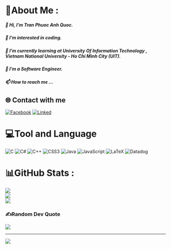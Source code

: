 # 💫About Me :
##### 👋 Hi, I’m Tran Phuoc Anh Quoc.
##### 👀 I’m interested in coding.
##### 🌱 I’m currently learning at University Of Information Technology , Vietnam National University - Ho Chi Minh City (UIT).
##### 💞️ I’m a Software Engineer.
##### 📫 How to reach me ...

## 🌐 Contact with me
[![Facebook](https://img.shields.io/badge/Facebook-1877F2?style=for-the-badge&logo=facebook&logoColor=white)](https://www.facebook.com/profile.php?id=100024539650227) [![Linked](https://img.shields.io/badge/LinkedIn-0077B5?style=for-the-badge&logo=linkedin&logoColor=white)](https://www.facebook.com/profile.php?id=100024539650227)

# 💻Tool and Language
![C](https://img.shields.io/badge/c-%2300599C.svg?style=for-the-badge&logo=c&logoColor=white) ![C#](https://img.shields.io/badge/c%23-%23239120.svg?style=for-the-badge&logo=c-sharp&logoColor=white) ![C++](https://img.shields.io/badge/c++-%2300599C.svg?style=for-the-badge&logo=c%2B%2B&logoColor=white) ![CSS3](https://img.shields.io/badge/css3-%231572B6.svg?style=for-the-badge&logo=css3&logoColor=white) ![Java](https://img.shields.io/badge/java-%23ED8B00.svg?style=for-the-badge&logo=java&logoColor=white) ![JavaScript](https://img.shields.io/badge/javascript-%23323330.svg?style=for-the-badge&logo=javascript&logoColor=%23F7DF1E) ![LaTeX](https://img.shields.io/badge/latex-%23008080.svg?style=for-the-badge&logo=latex&logoColor=white)  ![Datadog](https://img.shields.io/badge/datadog-%23632CA6.svg?style=for-the-badge&logo=datadog&logoColor=white)
# 📊GitHub Stats :
![](https://github-readme-stats.vercel.app/api?username=QuocAnh1809&theme=radical&hide_border=false&include_all_commits=false&count_private=false)<br/>
![](https://github-readme-streak-stats.herokuapp.com/?user=QuocAnh1809&theme=radical&hide_border=false)<br/>
![](https://github-readme-stats.vercel.app/api/top-langs/?username=QuocAnh1809&theme=radical&hide_border=false&include_all_commits=false&count_private=false&layout=compact)

### ✍️Random Dev Quote
![](https://quotes-github-readme.vercel.app/api?type=horizontal&theme=radical)

---
[![](https://visitcount.itsvg.in/api?id=QuocAnh1809&icon=0&color=0)](https://visitcount.itsvg.in)

<!---
AnhQuoc189/AnhQuoc189 is a ✨ special ✨ repository because its `README.md` (this file) appears on your GitHub profile.
You can click the Preview link to take a look at your changes.
--->
